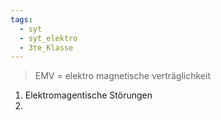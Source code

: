 ```yaml
---
tags:
  - syt
  - syt_elektro
  - 3te_Klasse
---
```

> EMV = elektro magnetische verträglichkeit

1. Elektromagentische Störungen
2. 